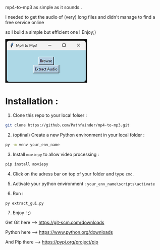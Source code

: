 mp4-to-mp3 as simple as it sounds..

I needed to get the audio of (very) long files and didn't manage to find a free service online 

so I build a simple but efficient one ! Enjoy;)

![GUI](gui.png)

# Installation :

1. Clone this repo to your local folser :
```bash
git clone https://github.com/Pathfainder/mp4-to-mp3.git
```

2. (optinal) Create a new Python environment in your local folder :
```bash
py -m venv your_env_name
```

3. Install `moviepy` to allow video processing :
```bash
pip install moviepy
```
4. Click on the adress bar on top of your folder and type `cmd`.
   
5. Activate your python environment : `your_env_name\scripts\activate`
   
6. Run :
```bash
py extract_gui.py
```

7. Enjoy ! ;)


Get Git here --> https://git-scm.com/downloads 

Python here --> https://www.python.org/downloads 

And Pip there --> https://pypi.org/project/pip 
